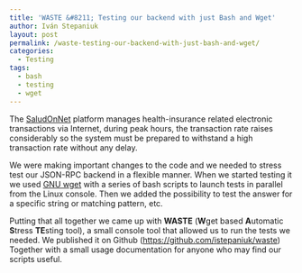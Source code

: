 ```yaml
---
title: 'WASTE &#8211; Testing our backend with just Bash and Wget'
author: Iván Stepaniuk
layout: post
permalink: /waste-testing-our-backend-with-just-bash-and-wget/
categories:
  - Testing
tags:
  - bash
  - testing
  - wget
---
```

The <a title="SaludOnNet" href="http://www.saludonnet.com" target="_blank">SaludOnNet</a> platform manages health-insurance related electronic transactions via Internet, during peak hours, the transaction rate raises considerably so the system must be prepared to withstand a high transaction rate without any delay.

We were making important changes to the code and we needed to stress test our JSON-RPC backend in a flexible manner. When we started testing it we used [GNU wget][1] with a series of bash scripts to launch tests in parallel from the Linux console. Then we added the possibility to test the answer for a specific string or matching pattern, etc.

Putting that all together we came up with **WASTE** (**W**get based **A**utomatic **S**tress **TE**sting tool), a small console tool that allowed us to run the tests we needed. We published it on Github (<a title="WASTE" href="https://github.com/istepaniuk/waste" target="_blank">https://github.com/istepaniuk/waste</a>) Together with a small usage documentation for anyone who may find our scripts useful.

 [1]: http://www.gnu.org/software/wget/ "WGET"